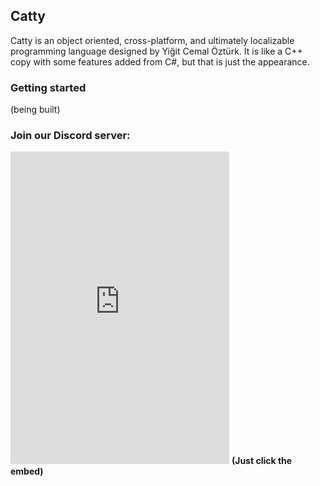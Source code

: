 ## Catty

Catty is an object oriented, cross-platform, and ultimately localizable programming language designed by Yiğit Cemal Öztürk. It is like a C++ copy with some features added from C#, but that is just the appearance.

### Getting started
(being built)

### Join our Discord server:
[<iframe src="https://canary.discord.com/widget?id=809302664914796546&theme=dark" width="350" height="500" allowtransparency="true" frameborder="0" sandbox="allow-popups allow-popups-to-escape-sandbox allow-same-origin allow-scripts"></iframe>](https://discord.gg/ypcMSagbtv)
**(Just click the embed)**

